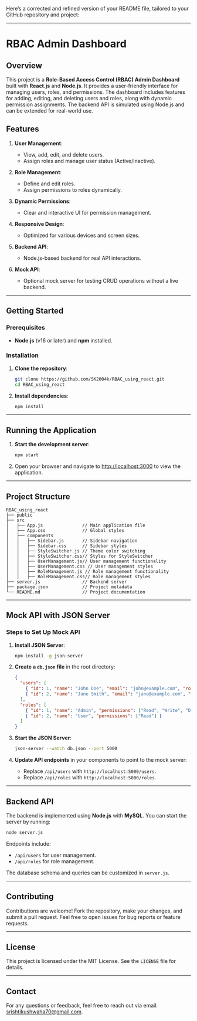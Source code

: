 Here’s a corrected and refined version of your README file, tailored to your GitHub repository and project:

---

# RBAC Admin Dashboard

## Overview

This project is a **Role-Based Access Control (RBAC) Admin Dashboard** built with **React.js** and **Node.js**. It provides a user-friendly interface for managing users, roles, and permissions. The dashboard includes features for adding, editing, and deleting users and roles, along with dynamic permission assignments. The backend API is simulated using Node.js and can be extended for real-world use.

## Features

1. **User Management**:
   - View, add, edit, and delete users.
   - Assign roles and manage user status (Active/Inactive).

2. **Role Management**:
   - Define and edit roles.
   - Assign permissions to roles dynamically.

3. **Dynamic Permissions**:
   - Clear and interactive UI for permission management.

4. **Responsive Design**:
   - Optimized for various devices and screen sizes.

5. **Backend API**:
   - Node.js-based backend for real API interactions.

6. **Mock API**:
   - Optional mock server for testing CRUD operations without a live backend.

---

## Getting Started

### Prerequisites

- **Node.js** (v16 or later) and **npm** installed.

### Installation

1. **Clone the repository**:
    ```sh
    git clone https://github.com/SK2004k/RBAC_using_react.git
    cd RBAC_using_react
    ```

2. **Install dependencies**:
    ```sh
    npm install
    ```

---

## Running the Application

1. **Start the development server**:
    ```sh
    npm start
    ```

2. Open your browser and navigate to [http://localhost:3000](http://localhost:3000) to view the application.

---

## Project Structure

```plaintext
RBAC_using_react
├── public
├── src
│   ├── App.js               // Main application file
│   ├── App.css              // Global styles
│   ├── components
│   │   ├── Sidebar.js       // Sidebar navigation
│   │   ├── Sidebar.css      // Sidebar styles
│   │   ├── StyleSwitcher.js // Theme color switching
│   │   ├── StyleSwitcher.css// Styles for StyleSwitcher
│   │   ├── UserManagement.js// User management functionality
│   │   ├── UserManagement.css // User management styles
│   │   ├── RoleManagement.js // Role management functionality
│   │   ├── RoleManagement.css// Role management styles
├── server.js                // Backend server
├── package.json             // Project metadata
└── README.md                // Project documentation
```

---

## Mock API with JSON Server

### Steps to Set Up Mock API

1. **Install JSON Server**:
    ```sh
    npm install -g json-server
    ```

2. **Create a `db.json` file** in the root directory:
    ```json
    {
      "users": [
        { "id": 1, "name": "John Doe", "email": "john@example.com", "role": "Admin", "status": "Active" },
        { "id": 2, "name": "Jane Smith", "email": "jane@example.com", "role": "User", "status": "Inactive" }
      ],
      "roles": [
        { "id": 1, "name": "Admin", "permissions": ["Read", "Write", "Delete"] },
        { "id": 2, "name": "User", "permissions": ["Read"] }
      ]
    }
    ```

3. **Start the JSON Server**:
    ```sh
    json-server --watch db.json --port 5000
    ```

4. **Update API endpoints** in your components to point to the mock server:
   - Replace `/api/users` with `http://localhost:5000/users`.
   - Replace `/api/roles` with `http://localhost:5000/roles`.

---

## Backend API

The backend is implemented using **Node.js** with **MySQL**. You can start the server by running:

```sh
node server.js
```

Endpoints include:
- `/api/users` for user management.
- `/api/roles` for role management.

The database schema and queries can be customized in `server.js`.

---

## Contributing

Contributions are welcome! Fork the repository, make your changes, and submit a pull request. Feel free to open issues for bug reports or feature requests.

---

## License

This project is licensed under the MIT License. See the `LICENSE` file for details.

---

## Contact

For any questions or feedback, feel free to reach out via email: [srishtikushwaha70@gmail.com](mailto:srishtikushwaha70@gmail.com).
